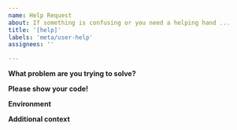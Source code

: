 ```yaml
---
name: Help Request
about: If something is confusing or you need a helping hand ...
title: '[help]'
labels: 'meta/user-help'
assignees: ''

---
```


**What problem are you trying to solve?**

<!--
A clear and concise description of what you're trying to do. Please try to describe the problem you're solving, rather than the solution you're implementing -- avoid the XY Problem! http://xyproblem.info/
-->

**Please show your code!**

<!--
If possible, please include whatever code you've written so far. We can give more focused advice if we are able to read and run some code.

Here's an example of how you might write such a script:

```ruby
#! /usr/bin/env ruby

require 'nokogiri'

xml = <<-EOF
<root>
  <bicycles>
    <bicycle color=red>Schwinn</bicycle>
  </bicycles>
</root>"
EOF

doc = Nokogiri::XML::Document.parse(xml)
puts doc.css("bicycle").count
```

Please provide whatever code you can, the inputs (if any), along with the output that you're seeing. We need to reproduce what you're seeing to be able to help!
-->


**Environment**

<!--
```
Please paste the output from `nokogiri -v` here, escaped by triple-backtick.
```

This output will tell us what version of Ruby you're using, how you installed nokogiri, what versions of the underlying libraries you're using, and what operating system you're using.
-->

**Additional context**

<!--
Add any other context about the problem here.
-->

